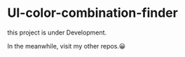 # UI-color-combination-finder



this project is under Development.

In the meanwhile, visit my other repos.😀

